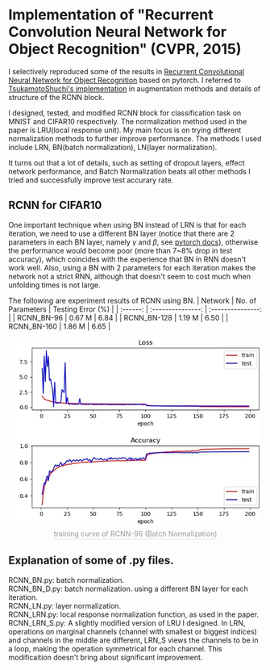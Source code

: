 #  Implementation of "Recurrent Convolution Neural Network for Object Recognition" (CVPR, 2015)
I selectively reproduced some of the results in [Recurrent Convolutional Neural Network for Object Recognition](http://xlhu.cn/papers/Liang15-cvpr.pdf) based on pytorch. I referred to [TsukamotoShuchi's implementation](https://github.com/TsukamotoShuchi/RCNN) in augmentation methods and details of structure of the RCNN block.

I designed, tested, and modified RCNN block for classification task on MNIST and CIFAR10 respectively. The normalization method used in the paper is LRU(local response unit). My main focus is on trying different normalization methods to further improve performance. The methods I used include LRN, BN(batch normalization), LN(layer normalization).

It turns out that a lot of details, such as setting of dropout layers, effect network performance, and Batch Normalization beats all other methods I tried and successfully improve test accurary rate.

## RCNN for CIFAR10

One important technique when using BN instead of LRN is that for each iteration, we need to use a different BN layer (notice that there are 2 parameters in each BN layer, namely $\gamma$ and $\beta$, see [pytorch docs](https://pytorch.org/docs/stable/nn.html?highlight=batchnorm#torch.nn.BatchNorm1d)), otherwise the performance would become poor (more than 7~8% drop in test accuracy), which coincides with the experience that BN in RNN doesn't work well. Also, using a BN with 2 parameters for each iteration makes the network not a strict RNN, although that doesn't seem to cost much when unfolding times is not large.

The following are experiment results of RCNN using BN.
| Network  | No. of Parameters | Testing Error (%) |
| :------: | :---------------: | :---------------: |
| RCNN_BN-96  |      0.67 M       |       6.84        |
| RCNN_BN-128 |      1.19 M       |       6.50        |
| RCNN_BN-160 |      1.86 M       |       6.65        |

[comment]:![train_curve_96](./Data/RCNN-CIFAR10/RCNN-BN-D/96.jpg)
<div align="center">
    <img src="./Data/RCNN-CIFAR10/RCNN-BN-D/96.jpg" width=500>
    <br>
    <div style="color:orange; border-bottom: 1px solid #d9d9d9;
    display: inline-block;
    color: #999;
    padding: 2px;">training curve of RCNN-96 (Batch Normalization)</div>
</div>

## Explanation of some of .py files.
RCNN_BN.py: batch normalization.  
RCNN_BN_D.py: batch normalization. using a different BN layer for each iteration.  
RCNN_LN.py: layer normalization.  
RCNN_LRN.py: local response normalization function, as used in the paper.  
RCNN_LRN_S.py: A slightly modified version of LRU I designed. In LRN, operations on marginal channels (channel with smallest or biggest indices) and channels in the middle are different, LRN_S views the channels to be in a loop, making the operation symmetrical for each channel. This modificaition doesn't bring about significant improvement.